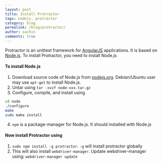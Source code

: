 ```yaml
---
layout: post
title: Install Protractor
tags: nodejs, protractor
category: blog
permalink: /blog/protractor/
author: sachin
comments: true
---
```


Protractor is an unittest framework for
[AngularJS](http://angularjs.org/) applications. It is based on
[Node.js](http://nodejs.org/). To install Protractor, you need to
install Node.js

#### To install Node.js
1. Download source code of Node.js from
   [nodejs.org](http://nodejs.org/download/). Debian/Ubuntu user may
   use `apt-get` to install Node.js.
2. Untar using `tar -xvzf node-xxx.tar.gz`
3. Configure, compile, and install using


``` sh
cd node
./configure
make
sudo make install
```


4. `npm` is a package-manager for Node.js. It should installed with
   Node.js


#### Now install Protractor using
1. `sudo npm install -g protractor`. `-g` will install protractor
   globally
2. This will also install `webdriver-manager`. Update
   webdriver-manager using: `webdriver-manager update`
